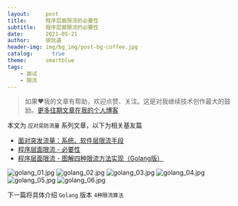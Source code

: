 ```yaml
---
layout:     post
title:      程序层面限流的必要性
subtitle:   程序层面限流的必要性
date:       2021-05-21
author:     锐玩道
header-img: img/bg_img/post-bg-coffee.jpg
catalog:      true
theme:      smartblue
tags:
    - 面试
    - 限流
---
```


> 如果❤️我的文章有帮助，欢迎点赞、关注。这是对我继续技术创作最大的鼓励。[更多往期文章在我的个人博客](https://coderdao.github.io/)

本文为 `应对突防流量` 系列文章，以下为相关基友篇
- [面对突发流量：系统、软件层限流手段](https://juejin.cn/post/6961957755573764132)
- [程序层面限流 - 必要性](https://juejin.cn/post/6964542601840033823/)
- [程序层面限流 - 图解四种限流方法实现（Golang版）](https://juejin.cn/post/6964545112013553694)

![golang_01.jpg](https://p3-juejin.byteimg.com/tos-cn-i-k3u1fbpfcp/f71973ecab0b4080b5305d607f4e7483~tplv-k3u1fbpfcp-watermark.image)
![golang_02.jpg](https://p6-juejin.byteimg.com/tos-cn-i-k3u1fbpfcp/661c3c1f1605453680c5a4cc3f0a4ee1~tplv-k3u1fbpfcp-watermark.image)
![golang_03.jpg](https://p3-juejin.byteimg.com/tos-cn-i-k3u1fbpfcp/c122428363f44ca89bcfcb5889ccd3f6~tplv-k3u1fbpfcp-watermark.image)
![golang_04.jpg](https://p1-juejin.byteimg.com/tos-cn-i-k3u1fbpfcp/29a91737ec4e4037a8da66c2daff3627~tplv-k3u1fbpfcp-watermark.image)
![golang_05.jpg](https://p9-juejin.byteimg.com/tos-cn-i-k3u1fbpfcp/7e3b10795ce54adb8c6e6ba174eeb14b~tplv-k3u1fbpfcp-watermark.image)
![golang_06.jpg](https://p9-juejin.byteimg.com/tos-cn-i-k3u1fbpfcp/6cc0f1c4cf3346d893eb107ba27113f8~tplv-k3u1fbpfcp-watermark.image)

下一篇将具体介绍 `Golang` 版本 `4种限流算法`

